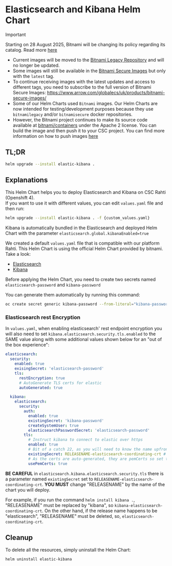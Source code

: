 # Elasticsearch and Kibana Helm Chart

> [!IMPORTANT]  
> Starting on 28 August 2025, Bitnami will be changing its policy regarding its catalog. Read more [here](https://github.com/bitnami/containers/issues/83267)  
> - Current images will be moved to the [Bitnami Legacy Repository](https://hub.docker.com/u/bitnamilegacy) and will no longer be updated.  
> - Some images will still be available in the [Bitnami Secure Images](https://hub.docker.com/u/bitnamisecure) but only with the `latest` tag.  
> - To continue receiving images with the latest updates and access to different tags, you need to subscribe to the full version of Bitnami Secure Images: https://www.arrow.com/globalecs/uk/products/bitnami-secure-images/  
> - Some of our Helm Charts used `Bitnami` images. Our Helm Charts are now intended for testing/development purposes because they use `bitnamilegacy` and/or `bitnamisecure` docker repositories.  
> - However, the Bitnami project continues to make its source code available at [bitnami/containers](https://github.com/bitnami/containers) under the Apache 2 license. You can build the image and then push it to your CSC project. You can find more information on how to push images [here](https://docs.csc.fi/cloud/rahti/images/Using_Rahti_integrated_registry/)

## TL;DR

```sh
helm upgrade --install elastic-kibana .
```

## Explanations

This Helm Chart helps you to deploy Elasticsearch and Kibana on CSC Rahti (Openshift 4).  
If you want to use it with different values, you can edit `values.yaml` file and then run:  
```sh
helm upgrade --install elastic-kibana . -f {custom_values.yaml}
```

Kibana is automatically bundled in the Elasticsearch and deployed Helm Chart with the parameter `elasticsearch.global.kibanaEnabled=true`

We created a default `values.yaml` file that is compatible with our platform Rahti. This Helm Chart is using the official Helm Chart provided by bitnami.
Take a look:

- [Elasticsearch](https://github.com/bitnami/charts/tree/main/bitnami/elasticsearch)
- [Kibana](https://github.com/bitnami/charts/tree/main/bitnami/kibana)

Before applying the Helm Chart, you need to create two secrets named `elasticsearch-password` and `kibana-password`

You can generate them automatically by running this command:

```sh
oc create secret generic kibana-password --from-literal="kibana-password=$(python3 -c 'import secrets; print(secrets.token_hex(16))')" && oc create secret generic elasticsearch-password --from-literal="elasticsearch-password=$(python3 -c 'import secrets; print(secrets.token_hex(16))')"
```

### Elasticsearch rest Encryption

In `values.yaml`, when enabling elasticsearch' rest endpoint encryption you will also need to set `kibana.elasticsearch.security.tls.enabled` to the SAME value along with some additional values shown below for an "out of the box experience":

```yaml
elasticsearch:
  security:
    enabled: true
    exisingSecret: 'elasticsearch-password'
    tls:
      restEncryption: true
      # AutoGenerate TLS certs for elastic
      autoGenerated: true

  kibana:
    elasticsearch:
      security:
        auth:
          enabled: true
          existingSecret: 'kibana-password'
          createSystemUser: true
          elasticsearchPasswordSecret: 'elasticsearch-password'
        tls:
          # Instruct kibana to connect to elastic over https
          enabled: true
          # Bit of a catch 22, as you will need to know the name upfront of your release
          existingSecret: RELEASENAME-elasticsearch-coordinating-crt # or just 'elasticsearch-coordinating-crt' if the release name happens to be 'elasticsearch'
          # As the certs are auto-generated, they are pemCerts so set to true
          usePemCerts: true
```

**BE CAREFUL** in `elasticsearch.kibana.elasticsearch.security.tls` there is a parameter named `existingSecret` set to `RELEASENAME-elasticsearch-coordinating-crt`. **YOU MUST** change "RELEASENAME" by the name of the chart you will deploy.

For example, if you run the command `helm install kibana .`, "RELEASENAME" must be replaced by "kibana", so `kibana-elasticsearch-coordinating-crt`. On the other hand, if the release name happens to be "elasticsearch", "RELEASENAME" must be deleted, so, `elasticsearch-coordinating-crt`.

## Cleanup

To delete all the resources, simply uninstall the Helm Chart:

```sh
helm uninstall elastic-kibana
```